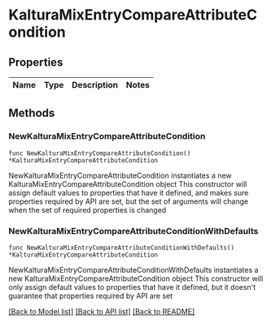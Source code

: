 # KalturaMixEntryCompareAttributeCondition

## Properties

Name | Type | Description | Notes
------------ | ------------- | ------------- | -------------

## Methods

### NewKalturaMixEntryCompareAttributeCondition

`func NewKalturaMixEntryCompareAttributeCondition() *KalturaMixEntryCompareAttributeCondition`

NewKalturaMixEntryCompareAttributeCondition instantiates a new KalturaMixEntryCompareAttributeCondition object
This constructor will assign default values to properties that have it defined,
and makes sure properties required by API are set, but the set of arguments
will change when the set of required properties is changed

### NewKalturaMixEntryCompareAttributeConditionWithDefaults

`func NewKalturaMixEntryCompareAttributeConditionWithDefaults() *KalturaMixEntryCompareAttributeCondition`

NewKalturaMixEntryCompareAttributeConditionWithDefaults instantiates a new KalturaMixEntryCompareAttributeCondition object
This constructor will only assign default values to properties that have it defined,
but it doesn't guarantee that properties required by API are set


[[Back to Model list]](../README.md#documentation-for-models) [[Back to API list]](../README.md#documentation-for-api-endpoints) [[Back to README]](../README.md)


